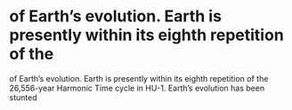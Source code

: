 # of Earth’s evolution. Earth is presently within its eighth repetition of the

of Earth’s evolution. Earth is presently within its eighth repetition of the
26,556-year Harmonic Time cycle in HU-1. Earth’s evolution has been stunted